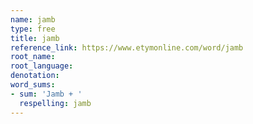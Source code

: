 ```yaml
---
name: jamb
type: free
title: jamb
reference_link: https://www.etymonline.com/word/jamb
root_name: 
root_language: 
denotation: 
word_sums:
- sum: 'Jamb + '
  respelling: jamb
---
```

